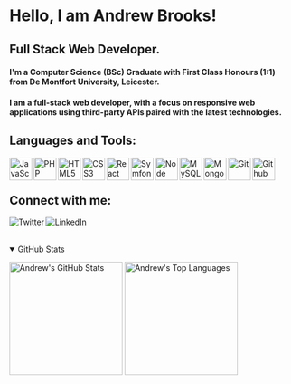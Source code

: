 # Hello, I am Andrew Brooks!

## Full Stack Web Developer.

#### I'm a Computer Science (BSc) Graduate with First Class Honours (1:1) from De Montfort University, Leicester.

#### I am a full-stack web developer, with a focus on responsive web applications using third-party APIs paired with the latest technologies.

## Languages and Tools:

<img align="left" alt="JavaScript" width="40px" src="https://unpkg.com/simple-icons@v3/icons/javascript.svg" />
<img align="left" alt="PHP" width="40px" src="https://unpkg.com/simple-icons@v3/icons/php.svg" />
<img align="left" alt="HTML5" width="40px" src="https://unpkg.com/simple-icons@v3/icons/html5.svg" />
<img align="left" alt="CSS3" width="40px" src="https://unpkg.com/simple-icons@v3/icons/css3.svg" />
<img align="left" alt="React" width="40px" src="https://unpkg.com/simple-icons@v3/icons/react.svg" />
<img align="left" alt="Symfony" width="40px" src="https://unpkg.com/simple-icons@v3/icons/symfony.svg" />
<img align="left" alt="Node" width="40px" src="https://unpkg.com/simple-icons@v3/icons/node-dot-js.svg" />
<img align="left" alt="MySQL" width="40px" src="https://unpkg.com/simple-icons@v3/icons/mysql.svg" />
<img align="left" alt="MongoDB" width="40px" src="https://unpkg.com/simple-icons@v3/icons/mongodb.svg" />
<img align="left" alt="Git" width="40px" src="https://unpkg.com/simple-icons@v3/icons/git.svg" />
<img align="left" alt="Github" width="40px" src="https://unpkg.com/simple-icons@v3/icons/github.svg" />

<br />
<br />

## Connect with me:

[<img align="left" alt="Twitter" src="https://img.shields.io/twitter/url?label=Twitter&logo=Twitter&style=for-the-badge&url=https%3A%2F%2Ftwitter.com%2FAndrewBrooks0&color=white" />][twitter]
[<img alt="LinkedIn" src="https://img.shields.io/badge/--linkedin?label=LinkedIn&logo=LinkedIn&style=for-the-badge&color=white">][linkedin]
<br />
<br />

<details open>
  <summary>GitHub Stats</summary>
  <p>
    <img alt="Andrew's GitHub Stats" height=200 src="https://github-readme-stats.andrewgraemebrooks.vercel.app/api?username=andrewgraemebrooks&show_icons=true&theme=tokyonight" />
    <img alt="Andrew's Top Languages" height=200 src = "https://github-readme-stats.andrewgraemebrooks.vercel.app/api/top-langs/?username=andrewgraemebrooks&hide=css,java,html&theme=tokyonight">
  </p>
</details>

[linkedin]: https://www.linkedin.com/in/andrewgraemebrooks/
[twitter]: https://twitter.com/AndrewBrooks0
